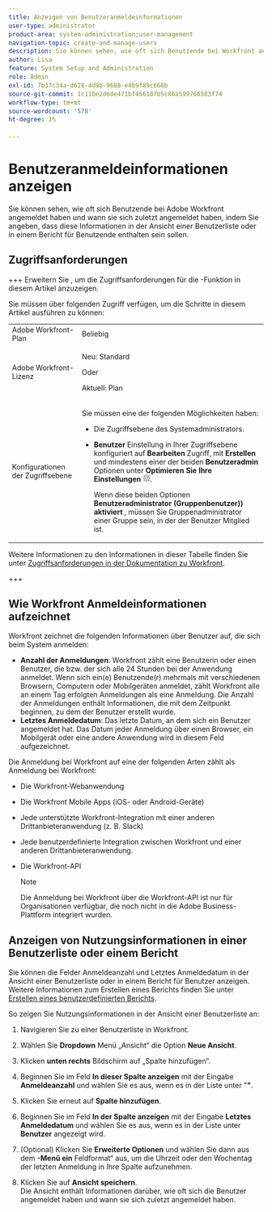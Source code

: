 ```yaml
---
title: Anzeigen von Benutzeranmeldeinformationen
user-type: administrator
product-area: system-administration;user-management
navigation-topic: create-and-manage-users
description: Sie können sehen, wie oft sich Benutzende bei Workfront angemeldet haben und wann sie sich zuletzt angemeldet haben, indem Sie angeben, dass diese Informationen in der Ansicht einer Benutzerliste oder in einem Bericht für Benutzende enthalten sein sollen.
author: Lisa
feature: System Setup and Administration
role: Admin
exl-id: 7b37c34a-d628-4d9b-9688-e4b9f89c666b
source-git-commit: 1c11be2d6de471bf456107b5c86a599766583f74
workflow-type: tm+mt
source-wordcount: '578'
ht-degree: 1%

---
```


# Benutzeranmeldeinformationen anzeigen

Sie können sehen, wie oft sich Benutzende bei Adobe Workfront angemeldet haben und wann sie sich zuletzt angemeldet haben, indem Sie angeben, dass diese Informationen in der Ansicht einer Benutzerliste oder in einem Bericht für Benutzende enthalten sein sollen.

## Zugriffsanforderungen

+++ Erweitern Sie , um die Zugriffsanforderungen für die -Funktion in diesem Artikel anzuzeigen.

Sie müssen über folgenden Zugriff verfügen, um die Schritte in diesem Artikel ausführen zu können:

<table style="table-layout:auto"> 
 <col> 
 <col> 
 <tbody> 
  <tr> 
   <td role="rowheader">Adobe Workfront-Plan</td> 
   <td>Beliebig</td> 
  </tr> 
  <tr> 
   <td role="rowheader">Adobe Workfront-Lizenz</td> 
   <td><p>Neu: Standard</p><p>Oder</p><p>Aktuell: Plan</p></td> 
  </tr> 
  <tr> 
   <td role="rowheader">Konfigurationen der Zugriffsebene</td> 
   <td> <p>Sie müssen eine der folgenden Möglichkeiten haben:</p> 
    <ul> 
     <li> <p>Die Zugriffsebene des Systemadministrators. </li> 
     <li> <p><b>Benutzer</b> Einstellung in Ihrer Zugriffsebene konfiguriert auf <b>Bearbeiten</b> Zugriff, mit <b>Erstellen</b> und mindestens einer der beiden <b>Benutzeradmin</b> Optionen unter <b>Optimieren Sie Ihre Einstellungen</b> <img src="assets/gear-icon-in-access-levels.png">. </p> <p>Wenn diese beiden Optionen <b>Benutzeradministrator (Gruppenbenutzer)) aktiviert </b>, müssen Sie Gruppenadministrator einer Gruppe sein, in der der Benutzer Mitglied ist.</p> </li> 
    </ul> </td> 
  </tr> 
 </tbody> 
</table>

Weitere Informationen zu den Informationen in dieser Tabelle finden Sie unter [Zugriffsanforderungen in der Dokumentation zu Workfront](/help/quicksilver/administration-and-setup/add-users/access-levels-and-object-permissions/access-level-requirements-in-documentation.md).

+++

## Wie Workfront Anmeldeinformationen aufzeichnet

Workfront zeichnet die folgenden Informationen über Benutzer auf, die sich beim System anmelden:

* **Anzahl der Anmeldungen**: Workfront zählt eine Benutzerin oder einen Benutzer, die bzw. der sich alle 24 Stunden bei der Anwendung anmeldet. Wenn sich ein(e) Benutzende(r) mehrmals mit verschiedenen Browsern, Computern oder Mobilgeräten anmeldet, zählt Workfront alle an einem Tag erfolgten Anmeldungen als eine Anmeldung. Die Anzahl der Anmeldungen enthält Informationen, die mit dem Zeitpunkt beginnen, zu dem der Benutzer erstellt wurde.
* **Letztes Anmeldedatum**: Das letzte Datum, an dem sich ein Benutzer angemeldet hat. Das Datum jeder Anmeldung über einen Browser, ein Mobilgerät oder eine andere Anwendung wird in diesem Feld aufgezeichnet.

Die Anmeldung bei Workfront auf eine der folgenden Arten zählt als Anmeldung bei Workfront:

* Die Workfront-Webanwendung
* Die Workfront Mobile Apps (iOS- oder Android-Geräte)
* Jede unterstützte Workfront-Integration mit einer anderen Drittanbieteranwendung (z. B. Slack)
* Jede benutzerdefinierte Integration zwischen Workfront und einer anderen Drittanbieteranwendung.
* Die Workfront-API

  >[!NOTE]
  >
  >Die Anmeldung bei Workfront über die Workfront-API ist nur für Organisationen verfügbar, die noch nicht in die Adobe Business-Plattform integriert wurden.

## Anzeigen von Nutzungsinformationen in einer Benutzerliste oder einem Bericht

Sie können die Felder Anmeldeanzahl und Letztes Anmeldedatum in der Ansicht einer Benutzerliste oder in einem Bericht für Benutzer anzeigen.\
Weitere Informationen zum Erstellen eines Berichts finden Sie unter [Erstellen eines benutzerdefinierten Berichts](../../../reports-and-dashboards/reports/creating-and-managing-reports/create-custom-report.md).

So zeigen Sie Nutzungsinformationen in der Ansicht einer Benutzerliste an:

1. Navigieren Sie zu einer Benutzerliste in Workfront.
1. Wählen Sie **Dropdown** Menü „Ansicht“ die Option **Neue Ansicht**.

1. Klicken **unten rechts** Bildschirm auf „Spalte hinzufügen“.
1. Beginnen Sie im Feld **In dieser Spalte anzeigen** mit der Eingabe **Anmeldeanzahl** und wählen Sie es aus, wenn es in der Liste unter &quot;**&quot;**.

1. Klicken Sie erneut auf **Spalte hinzufügen**.
1. Beginnen Sie im Feld **In der Spalte anzeigen** mit der Eingabe **Letztes Anmeldedatum** und wählen Sie es aus, wenn es in der Liste unter **Benutzer** angezeigt wird.

1. (Optional) Klicken Sie **Erweiterte Optionen** und wählen Sie dann aus dem **-Menü ein** Feldformat“ aus, um die Uhrzeit oder den Wochentag der letzten Anmeldung in Ihre Spalte aufzunehmen.

1. Klicken Sie auf **Ansicht speichern**.\
   Die Ansicht enthält Informationen darüber, wie oft sich die Benutzer angemeldet haben und wann sie sich zuletzt angemeldet haben.
